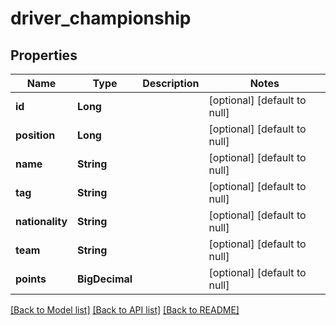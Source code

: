 # driver_championship
## Properties

| Name | Type | Description | Notes |
|------------ | ------------- | ------------- | -------------|
| **id** | **Long** |  | [optional] [default to null] |
| **position** | **Long** |  | [optional] [default to null] |
| **name** | **String** |  | [optional] [default to null] |
| **tag** | **String** |  | [optional] [default to null] |
| **nationality** | **String** |  | [optional] [default to null] |
| **team** | **String** |  | [optional] [default to null] |
| **points** | **BigDecimal** |  | [optional] [default to null] |

[[Back to Model list]](../README.md#documentation-for-models) [[Back to API list]](../README.md#documentation-for-api-endpoints) [[Back to README]](../README.md)

